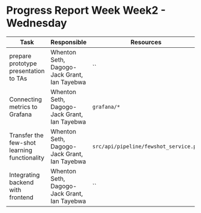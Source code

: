 # Progress Report Week Week2 - Wednesday
 

| **Task** | **Responsible** | **Resources** | **Status** |
| --- | --- | --- | --- |
| prepare prototype presentation to TAs | Whenton Seth, Dagogo-Jack Grant, Ian Tayebwa | `` | Completed |
| Connecting metrics to Grafana | Whenton Seth, Dagogo-Jack Grant, Ian Tayebwa | `grafana/*` | Inprogress |
| Transfer the few-shot learning functionality | Whenton Seth, Dagogo-Jack Grant, Ian Tayebwa | `src/api/pipeline/fewshot_service.py` | Completed |
| Integrating backend with frontend | Whenton Seth, Dagogo-Jack Grant, Ian Tayebwa | `` | Inprogress |

